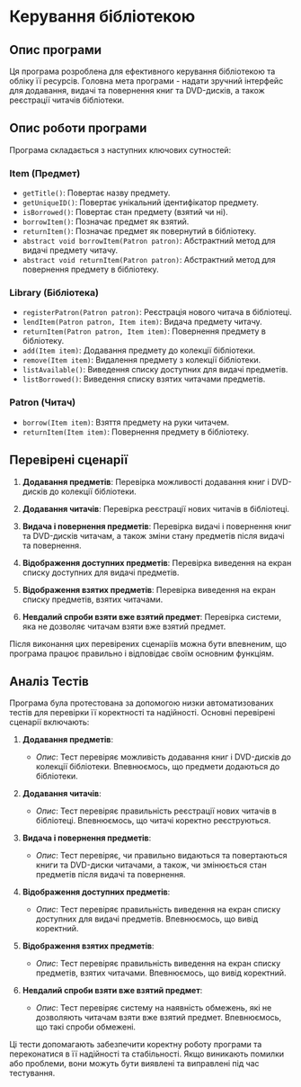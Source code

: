 # Керування бібліотекою

## Опис програми

Ця програма розроблена для ефективного керування бібліотекою та обліку її ресурсів. Головна мета програми - надати зручний інтерфейс для додавання, видачі та повернення книг та DVD-дисків, а також реєстрації читачів бібліотеки.

## Опис роботи програми

Програма складається з наступних ключових сутностей:

### **Item (Предмет)**

- `getTitle()`: Повертає назву предмету.
- `getUniqueID()`: Повертає унікальний ідентифікатор предмету.
- `isBorrowed()`: Повертає стан предмету (взятий чи ні).
- `borrowItem()`: Позначає предмет як взятий.
- `returnItem()`: Позначає предмет як повернутий в бібліотеку.
- `abstract void borrowItem(Patron patron)`: Абстрактний метод для видачі предмету читачу.
- `abstract void returnItem(Patron patron)`: Абстрактний метод для повернення предмету в бібліотеку.

### **Library (Бібліотека)**

- `registerPatron(Patron patron)`: Реєстрація нового читача в бібліотеці.
- `lendItem(Patron patron, Item item)`: Видача предмету читачу.
- `returnItem(Patron patron, Item item)`: Повернення предмету в бібліотеку.
- `add(Item item)`: Додавання предмету до колекції бібліотеки.
- `remove(Item item)`: Видалення предмету з колекції бібліотеки.
- `listAvailable()`: Виведення списку доступних для видачі предметів.
- `listBorrowed()`: Виведення списку взятих читачами предметів.

### **Patron (Читач)**

- `borrow(Item item)`: Взяття предмету на руки читачем.
- `returnItem(Item item)`: Повернення предмету в бібліотеку.

## Перевірені сценарії

1. **Додавання предметів**: Перевірка можливості додавання книг і DVD-дисків до колекції бібліотеки.

2. **Додавання читачів**: Перевірка реєстрації нових читачів в бібліотеці.

3. **Видача і повернення предметів**: Перевірка видачі і повернення книг та DVD-дисків читачам, а також зміни стану предметів після видачі та повернення.

4. **Відображення доступних предметів**: Перевірка виведення на екран списку доступних для видачі предметів.

5. **Відображення взятих предметів**: Перевірка виведення на екран списку предметів, взятих читачами.

6. **Невдалий спроби взяти вже взятий предмет**: Перевірка системи, яка не дозволяє читачам взяти вже взятий предмет.

Після виконання цих перевірених сценаріїв можна бути впевненим, що програма працює правильно і відповідає своїм основним функціям.

## Аналіз Тестів

Програма була протестована за допомогою низки автоматизованих тестів для перевірки її коректності та надійності. Основні перевірені сценарії включають:

1. **Додавання предметів**:
    - *Опис*: Тест перевіряє можливість додавання книг і DVD-дисків до колекції бібліотеки. Впевнюємось, що предмети додаються до бібліотеки.

2. **Додавання читачів**:
    - *Опис*: Тест перевіряє правильність реєстрації нових читачів в бібліотеці. Впевнюємось, що читачі коректно реєструються.

3. **Видача і повернення предметів**:
    - *Опис*: Тест перевіряє, чи правильно видаються та повертаються книги та DVD-диски читачами, а також, чи змінюється стан предметів після видачі та повернення.

4. **Відображення доступних предметів**:
    - *Опис*: Тест перевіряє правильність виведення на екран списку доступних для видачі предметів. Впевнюємось, що вивід коректний.

5. **Відображення взятих предметів**:
    - *Опис*: Тест перевіряє правильність виведення на екран списку предметів, взятих читачами. Впевнюємось, що вивід коректний.

6. **Невдалий спроби взяти вже взятий предмет**:
    - *Опис*: Тест перевіряє систему на наявність обмежень, які не дозволяють читачам взяти вже взятий предмет. Впевнюємось, що такі спроби обмежені.

Ці тести допомагають забезпечити коректну роботу програми та переконатися в її надійності та стабільності. Якщо виникають помилки або проблеми, вони можуть бути виявлені та виправлені під час тестування.
